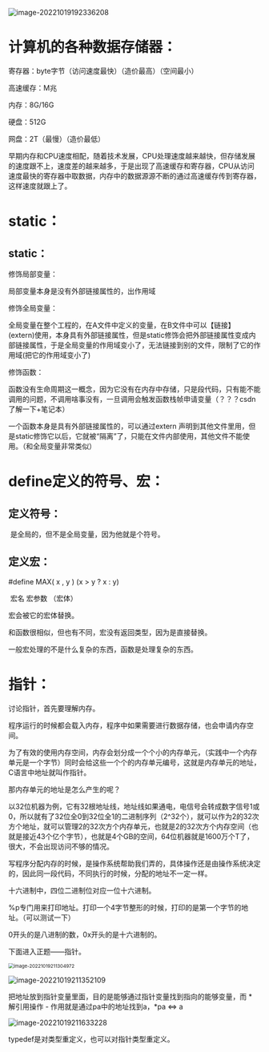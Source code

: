 ![image-20221019192336208](D:%5CTypora%5C%E5%9B%BE%E7%89%87%5Cimage-20221019192336208.png)

# 计算机的各种数据存储器：

寄存器：byte字节（访问速度最快）（造价最高）（空间最小）

高速缓存：M兆

内存：8G/16G

硬盘：512G

网盘：2T（最慢）（造价最低）

早期内存和CPU速度相配，随着技术发展，CPU处理速度越来越快，但存储发展的速度跟不上，速度差的越来越多，于是出现了高速缓存和寄存器，CPU从访问速度最快的寄存器中取数据，内存中的数据源源不断的通过高速缓存传到寄存器，这样速度就跟上了。

# static：

## static：

修饰局部变量：

局部变量本身是没有外部链接属性的，出作用域

修饰全局变量：

全局变量在整个工程的，在A文件中定义的变量，在B文件中可以【链接】(extern)使用，本身具有外部链接属性，但是static修饰会把外部链接属性变成内部链接属性，于是全局变量的作用域变小了，无法链接到别的文件，限制了它的作用域(把它的作用域变小了)

修饰函数：

函数没有生命周期这一概念，因为它没有在内存中存储，只是段代码，只有能不能调用的问题，不调用啥事没有，一旦调用会触发函数栈帧申请变量（？？？csdn了解一下+笔记本）

一个函数本身是具有外部链接属性的，可以通过extern 声明到其他文件里用，但是static修饰它以后，它就被“隔离”了，只能在文件内部使用，其他文件不能使用。（和全局变量非常类似）

# define定义的符号、宏：

## 定义符号：

​     是全局的，但不是全局变量，因为他就是个符号。

## 定义宏：

#define MAX( x , y )   (x > y ? x : y)

​            宏名   宏参数   （宏体）

宏会被它的宏体替换。

和函数很相似，但也有不同，宏没有返回类型，因为是直接替换。

 一般宏处理的不是什么复杂的东西，函数是处理复杂的东西。

# 指针：

讨论指针，首先要理解内存。

程序运行的时候都会载入内存，程序中如果需要进行数据存储，也会申请内存空间。

为了有效的使用内存空间，内存会划分成一个个小的内存单元，（实践中一个内存单元是一个字节）同时会给这些一个个的内存单元编号，这就是内存单元的地址，C语言中地址就叫作指针。

那内存单元的地址是怎么产生的呢？

以32位机器为例，它有32根地址线，地址线如果通电，电信号会转成数字信号1或0，所以就有了32位全0到32位全1的二进制序列（2^32个），就可以作为2的32次方个地址，就可以管理2的32次方个内存单元，也就是2的32次方个内存空间（也就是接近43个亿个字节），也就是4个GB的空间，64位机器就是1600万个T了，很大，不会出现访问不够的情况。

写程序分配内存的时候，是操作系统帮助我们弄的，具体操作还是由操作系统决定的，因此同一段代码，不同执行的时候，分配的地址不一定一样。

十六进制中，四位二进制位对应一位十六进制。

%p专门用来打印地址。打印一个4字节整形的时候，打印的是第一个字节的地址。（可以测试一下）

0开头的是八进制的数，0x开头的是十六进制的。

下面进入正题——指针。

<img src="D:%5CTypora%5C%E5%9B%BE%E7%89%87%5Cimage-20221019211304972.png" alt="image-20221019211304972" style="zoom: 67%;" />



![image-20221019211352109](D:%5CTypora%5C%E5%9B%BE%E7%89%87%5Cimage-20221019211352109.png)

把地址放到指针变量里面，目的是能够通过指针变量找到指向的能够变量，而 * 解引用操作 - 作用就是通过pa中的地址找到a，*pa <=> a

![image-20221019211633228](D:%5CTypora%5C%E5%9B%BE%E7%89%87%5Cimage-20221019211633228.png)



typedef是对类型重定义，也可以对指针类型重定义。

